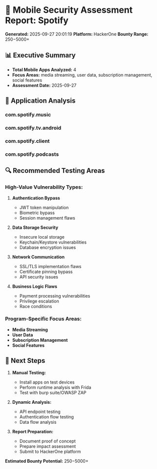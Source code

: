 # 📱 Mobile Security Assessment Report: Spotify

**Generated:** 2025-09-27 20:01:19
**Platform:** HackerOne
**Bounty Range:** $250-$5000+

## 📊 Executive Summary

- **Total Mobile Apps Analyzed:** 4
- **Focus Areas:** media streaming, user data, subscription management, social features
- **Assessment Date:** 2025-09-27

## 🎯 Application Analysis

### com.spotify.music

### com.spotify.tv.android

### com.spotify.client

### com.spotify.podcasts

## 🔍 Recommended Testing Areas

### High-Value Vulnerability Types:
1. **Authentication Bypass**
   - JWT token manipulation
   - Biometric bypass
   - Session management flaws

2. **Data Storage Security**
   - Insecure local storage
   - Keychain/Keystore vulnerabilities
   - Database encryption issues

3. **Network Communication**
   - SSL/TLS implementation flaws
   - Certificate pinning bypass
   - API security issues

4. **Business Logic Flaws**
   - Payment processing vulnerabilities
   - Privilege escalation
   - Race conditions

### Program-Specific Focus Areas:
- **Media Streaming**
- **User Data**
- **Subscription Management**
- **Social Features**

## 🚀 Next Steps

1. **Manual Testing:**
   - Install apps on test devices
   - Perform runtime analysis with Frida
   - Test with burp suite/OWASP ZAP

2. **Dynamic Analysis:**
   - API endpoint testing
   - Authentication flow testing
   - Data flow analysis

3. **Report Preparation:**
   - Document proof of concept
   - Prepare impact assessment
   - Submit to HackerOne platform

**Estimated Bounty Potential:** $250-$5000+
